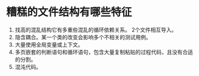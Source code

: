 # 糟糕的文件结构有哪些特征
1. 找高的混乱结构它有多重些混乱的循环依赖关系。 2个文件相互导入。
2. 隐含耦合。某一个类的改变会影响多个不相关的测试用例。
3. 大量使用全局变量或上下文。
4. 多页嵌套的判断语句和循环语句，包含大量复制粘贴的过程代码，且没有合适的分割。
5. 混沌代码。